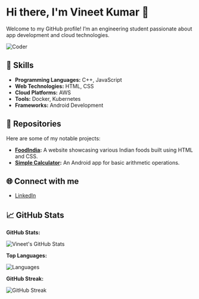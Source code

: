 # Hi there, I'm Vineet Kumar 👋

Welcome to my GitHub profile! I’m an engineering student passionate about app development and cloud technologies.

![Coder](https://cdn.pixabay.com/photo/2017/08/30/01/51/programmer-2692514_960_720.jpg)

## 🔧 Skills
- **Programming Languages:** C++, JavaScript
- **Web Technologies:** HTML, CSS
- **Cloud Platforms:** AWS
- **Tools:** Docker, Kubernetes
- **Frameworks:** Android Development

## 🚀 Repositories
Here are some of my notable projects:
- **[FoodIndia](https://github.com/Fusionop3/FoodIndia):** A website showcasing various Indian foods built using HTML and CSS.
- **[Simple Calculator](https://github.com/Fusionop3/SimpleCalculator):** An Android app for basic arithmetic operations.

## 🌐 Connect with me
- [LinkedIn](https://www.linkedin.com/in/vineet-kumar-44b724327)

## 📈 GitHub Stats

**GitHub Stats:**

![Vineet's GitHub Stats](https://github-readme-stats.vercel.app/api?username=Fusionop3&show_icons=true&count_private=true&hide_title=true&hide_border=true&theme=radical)

**Top Languages:**

![Languages](https://github-readme-stats.vercel.app/api/top-langs/?username=Fusionop3&layout=compact&hide_title=true&hide_border=true&theme=radical)

**GitHub Streak:**

![GitHub Streak](https://github-readme-streak-stats.herokuapp.com/?user=Fusionop3&hide_title=true&hide_border=true&theme=radical)
